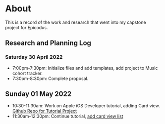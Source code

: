 # About

This is a record of the work and research that went into my capstone project for Epicodus.

## Research and Planning Log

### Saturday 30 April 2022
* 7:00pm-7:30pm: Initialize files and add templates, add project to Music cohort tracker.
* 7:30pm-8:30pm: Complete proposal.

## Sunday 01 May 2022
* 10:30-11:30am: Work on Apple iOS Developer tutorial, adding Card view. [Github Repo for Tutorial Project](https://www.github.com/meilar/Scrumdinger)
* 11:30am-12:30pm: Continue tutorial, [add card view list](https://github.com/meilar/scrumdinger/commit/333eff6fa0a237b63fa83618388764c848c1a1f6)